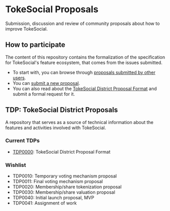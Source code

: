 # TokeSocial Proposals

Submission, discussion and review of community proposals about how to improve TokeSocial.

## How to participate

The content of this repository contains the formalization of the specification for TokeSocial's feature ecosystem, that comes from the issues submitted.

* To start with, you can browse through [proposals submitted by other users](https://github.com/dafky2000/tokesocial_proposals/issues).
* You can [submit a new proposal](https://github.com/dafky2000/tokesocial_proposals/issues/new).
* You can also read about the [TokeSocial District Proposal Format](tdp/0000.md) and submit a formal request for it.

## TDP: TokeSocial District Proposals

A repository that serves as a source of technical information about the features and activities involved with TokeSocial.

### Current TDPs

* [TDP0000](tdp/0000.md): TokeSocial District Proposal Format

### Wishlist

* TDP0010: Temporary voting mechanism proposal
* TDP0011: Final voting mechanism proposal
* TDP0020: Membership/share tokenization proposal
* TDP0030: Membership/share valuation proposal
* TDP0040: Initial launch proposal, MVP
* TDP0041: Assignment of work
